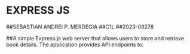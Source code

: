 # EXPRESS JS

##SEBASTIAN ANDREI P. MERDEGIA
##C1L
##2023-09278

##A simple Express.js web server that allows users to store and retrieve book details. The application provides API endpoints to: